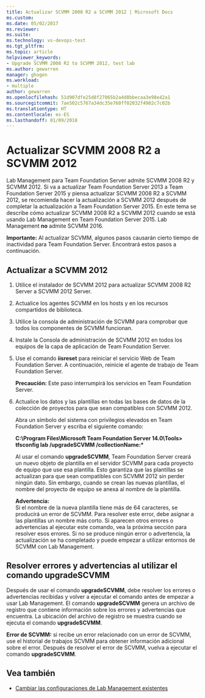 ```yaml
---
title: Actualizar SCVMM 2008 R2 a SCVMM 2012 | Microsoft Docs
ms.custom: 
ms.date: 05/02/2017
ms.reviewer: 
ms.suite: 
ms.technology: vs-devops-test
ms.tgt_pltfrm: 
ms.topic: article
helpviewer_keywords:
- Upgrade SCVMM 2008 R2 to SCVMM 2012, test lab
ms.author: gewarren
manager: ghogen
ms.workload:
- multiple
author: gewarren
ms.openlocfilehash: 51d907dfe25d8f27065b2a4d8bbecaa3e98e42a1
ms.sourcegitcommit: 7ae502c5767a34dc35e760ff02032f4902c7c02b
ms.translationtype: HT
ms.contentlocale: es-ES
ms.lasthandoff: 01/09/2018
---
```

# <a name="upgrade-scvmm-2008-r2-to-scvmm-2012"></a>Actualizar SCVMM 2008 R2 a SCVMM 2012

Lab Management para Team Foundation Server admite SCVMM 2008 R2 y SCVMM 2012. Si va a actualizar Team Foundation Server 2013 a Team Foundation Server 2015 y piensa actualizar SCVMM 2008 R2 a SCVMM 2012, se recomienda hacer la actualización a SCVMM 2012 después de completar la actualización a Team Foundation Server 2015. En este tema se describe cómo actualizar SCVMM 2008 R2 a SCVMM 2012 cuando se está usando Lab Management en Team Foundation Server 2015.
Lab Management **no** admite SCVMM 2016. 

**Importante:** Al actualizar SCVMM, algunos pasos causarán cierto tiempo de inactividad para Team Foundation Server. Encontrará estos pasos a continuación.

## <a name="upgrading-to-scvmm-2012"></a>Actualizar a SCVMM 2012

1. Utilice el instalador de SCVMM 2012 para actualizar SCVMM 2008 R2 Server a SCVMM 2012 Server.

1. Actualice los agentes SCVMM en los hosts y en los recursos compartidos de biblioteca.

1. Utilice la consola de administración de SCVMM para comprobar que todos los componentes de SCVMM funcionan.

1. Instale la Consola de administración de SCVMM 2012 en todos los equipos de la capa de aplicación de Team Foundation Server.

1. Use el comando **iisreset** para reiniciar el servicio Web de Team Foundation Server. A continuación, reinicie el agente de trabajo de Team Foundation Server.

   **Precaución:** Este paso interrumpirá los servicios en Team Foundation Server.

1. Actualice los datos y las plantillas en todas las bases de datos de la colección de proyectos para que sean compatibles con SCVMM 
   2012.

   Abra un símbolo del sistema con privilegios elevados en Team Foundation Server y escriba el siguiente comando:

   **C:\\Program Files\\Microsoft Team Foundation Server 14.0\\Tools\> tfsconfig lab /upgradeSCVMM /collectionName:\***

   Al usar el comando **upgradeSCVMM**, Team Foundation Server creará un nuevo objeto de plantilla en el servidor SCVMM para cada proyecto de equipo que use esa plantilla. Esto garantiza que las plantillas se actualizan para que sean compatibles con SCVMM 2012 sin perder ningún dato. Sin embargo, cuando se crean las nuevas plantillas, el nombre del proyecto de equipo se anexa al nombre de la plantilla.

   **Advertencia:**  
   Si el nombre de la nueva plantilla tiene más de 64 caracteres, se producirá un error de SCVMM. Para resolver este error, debe asignar a las plantillas un nombre más corto. Si aparecen otros errores o advertencias al ejecutar este comando, vea la próxima sección para resolver esos errores. Si no se produce ningún error o advertencia, la actualización se ha completado y puede empezar a utilizar entornos de SCVMM con Lab Management.

## <a name="resolving-errors-and-warnings-when-using-the-upgradescvmm-command"></a>Resolver errores y advertencias al utilizar el comando upgradeSCVMM

Después de usar el comando **upgradeSCVMM**, debe resolver los errores o advertencias recibidas y volver a ejecutar el comando antes de empezar a usar Lab Management. El comando **upgradeSCVMM** genera un archivo de registro que contiene información sobre los errores y advertencias que encuentra. La ubicación del archivo de registro se muestra cuando se ejecuta el comando **upgradeSCVMM**.

**Error de SCVMM:** si recibe un error relacionado con un error de SCVMM, use el historial de trabajos SCVMM para obtener información adicional sobre el error. Después de resolver el error de SCVMM, vuelva a ejecutar el comando **upgradeSCVMM**.

## <a name="see-also"></a>Vea también

* [Cambiar las configuraciones de Lab Management existentes](https://msdn.microsoft.com/library/ee704508%28v=vs.140%29.aspx)
